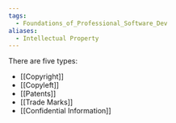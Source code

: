 ```yaml
---
tags:
  - Foundations_of_Professional_Software_Dev
aliases:
  - Intellectual Property
---
```

There are five types:
- [[Copyright]]
- [[Copyleft]]
- [[Patents]]
- [[Trade Marks]]
- [[Confidential Information]]